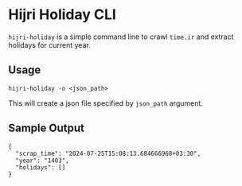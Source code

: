 # Hijri Holiday CLI

`hijri-holiday` is a simple command line to crawl `time.ir` and extract holidays for current year.

## Usage

```shell
hijri-holiday -o <json_path>
```
This will create a json file specified by `json_path` argument.

## Sample Output

```
{
  "scrap_time": "2024-07-25T15:08:13.684666968+03:30",
  "year": "1403",
  "holidays": []
}
```
